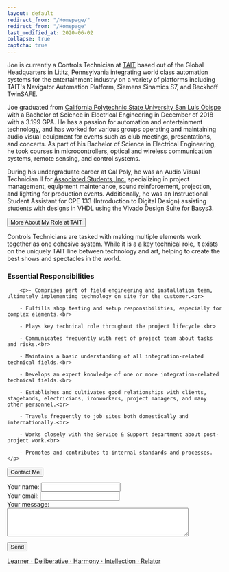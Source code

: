 ```yaml
---
layout: default
redirect_from: "/Homepage/"
redirect_from: "/Homepage"
last_modified_at: 2020-06-02
collapse: true
captcha: true
---
```


Joe is currently a Controls Technician at [TAIT](https://www.taittowers.com/) based out of the Global Headquarters in Lititz, Pennsylvania integrating world class automation systems for the entertainment industry on a variety of platforms including TAIT's Navigator Automation Platform, Siemens Sinamics S7, and Beckhoff TwinSAFE.

Joe graduated from [California Polytechnic State University San Luis Obispo](https://www.calpoly.edu/) with a Bachelor of Science in Electrical Engineering in December of 2018 with a 3.199 GPA. He has a passion for automation and entertainment technology, and has worked for various groups operating and maintaining audio visual equipment for events such as club meetings, presentations, and concerts. As part of his Bachelor of Science in Electrical Engineering, he took courses in microcontrollers, optical and wireless communication systems, remote sensing, and control systems.

During his undergraduate career at Cal Poly, he was an Audio Visual Technician II for [Associated Students, Inc.](https://www.asi.calpoly.edu/) specializing in project management, equipment maintenance, sound reinforcement, projection, and lighting for production events. Additionally, he was an Instructional Student Assistant for CPE 133 (Introduction to Digital Design) assisting students with designs in VHDL using the Vivado Design Suite for Basys3.


<div>

  <button type="button" class="collapsible">More About My Role at TAIT</button>
  
<div class="content">
    <p>Controls Technicians are tasked with making multiple elements work together as one cohesive system. While it is a a key technical role, it exists on the uniquely TAIT line between technology and art, helping to create the best shows and spectacles in the world.</p>
    <h3> Essential Responsibilities </h3>
    
        <p>- Comprises part of field engineering and installation team, ultimately implementing technology on site for the customer.<br>
         
        - Fulfills shop testing and setup responsibilities, especially for complex elements.<br>
        
        - Plays key technical role throughout the project lifecycle.<br>
        
        - Communicates frequently with rest of project team about tasks and risks.<br>
         
        - Maintains a basic understanding of all integration-related technical fields.<br>
         
        - Develops an expert knowledge of one or more integration-related technical fields.<br>
         
        - Establishes and cultivates good relationships with clients, stagehands, electricians, ironworkers, project managers, and many other personnel.<br>
         
        - Travels frequently to job sites both domestically and internationally.<br>
         
        - Works closely with the Service & Support department about post-project work.<br>
         
        - Promotes and contributes to internal standards and processes.</p>
     

    
</div>
  
</div>

<div>

  <button type="button" class="collapsible">Contact Me</button>
  
<div class="content">
    <form action="https://formspree.io/mjvadjkq" method="POST">
  <label>
    Your name:
    <input type="text" name="Name">
  </label>
  <br>
  <label>
    Your email:
    <input type="text" name="_replyto">
  </label>
  <br>
  <label>
    Your message:
    <textarea rows="4" cols="50" name="message" ></textarea>
  </label>
  <br>
  <div class="g-recaptcha" data-sitekey="6LeyS8IZAAAAABnd7ksIs-PlxzuPmpZzjYN99BpL"></div>
  <input type="hidden" name="_next" value="https://www.jeckstei.com/" />
  <input type="hidden" name="_subject" value="jeckstei.com Contact Form Submission" />

  <button type="submit">Send</button>
</form>
     

    
</div>
  
</div>

<p></p>

[Learner ⋅ Deliberative ⋅ Harmony ⋅ Intellection ⋅ Relator](./strengths_quest)


